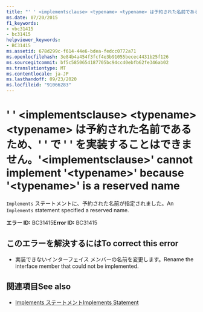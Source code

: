 ```yaml
---
title: "' ' <implementsclause> <typename> <typename> は予約された名前であるため、' ' で ' ' を実装することはできません。"
ms.date: 07/20/2015
f1_keywords:
- vbc31415
- bc31415
helpviewer_keywords:
- BC31415
ms.assetid: 678d299c-f614-44e6-bdea-fedcc0772a71
ms.openlocfilehash: 3e84b4a454f3fcf4e3b91055becec4431b25f126
ms.sourcegitcommit: bf5c5850654187705bc94cc40ebfb62fe346ab02
ms.translationtype: MT
ms.contentlocale: ja-JP
ms.lasthandoff: 09/23/2020
ms.locfileid: "91066283"
---
```

# <a name="implementsclause-cannot-implement-typename-because-typename-is-a-reserved-name"></a><span data-ttu-id="717c4-102">' ' \<implementsclause> \<typename> \<typename> は予約された名前であるため、' ' で ' ' を実装することはできません。</span><span class="sxs-lookup"><span data-stu-id="717c4-102">'\<implementsclause>' cannot implement '\<typename>' because '\<typename>' is a reserved name</span></span>

<span data-ttu-id="717c4-103">`Implements` ステートメントに、予約された名前が指定されました。</span><span class="sxs-lookup"><span data-stu-id="717c4-103">An `Implements` statement specified a reserved name.</span></span>  
  
 <span data-ttu-id="717c4-104">**エラー ID:** BC31415</span><span class="sxs-lookup"><span data-stu-id="717c4-104">**Error ID:** BC31415</span></span>  
  
## <a name="to-correct-this-error"></a><span data-ttu-id="717c4-105">このエラーを解決するには</span><span class="sxs-lookup"><span data-stu-id="717c4-105">To correct this error</span></span>  
  
- <span data-ttu-id="717c4-106">実装できないインターフェイス メンバーの名前を変更します。</span><span class="sxs-lookup"><span data-stu-id="717c4-106">Rename the interface member that could not be implemented.</span></span>  
  
## <a name="see-also"></a><span data-ttu-id="717c4-107">関連項目</span><span class="sxs-lookup"><span data-stu-id="717c4-107">See also</span></span>

- [<span data-ttu-id="717c4-108">Implements ステートメント</span><span class="sxs-lookup"><span data-stu-id="717c4-108">Implements Statement</span></span>](../language-reference/statements/implements-statement.md)
